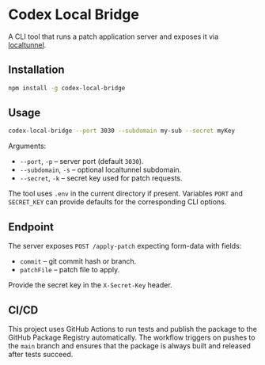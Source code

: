 # Codex Local Bridge

A CLI tool that runs a patch application server and exposes it via [localtunnel](https://github.com/localtunnel/localtunnel).

## Installation

```bash
npm install -g codex-local-bridge
```

## Usage

```bash
codex-local-bridge --port 3030 --subdomain my-sub --secret myKey
```

Arguments:

- `--port`, `-p` – server port (default `3030`).
- `--subdomain`, `-s` – optional localtunnel subdomain.
- `--secret`, `-k` – secret key used for patch requests.

The tool uses `.env` in the current directory if present. Variables `PORT` and `SECRET_KEY` can provide defaults for the corresponding CLI options.

## Endpoint

The server exposes `POST /apply-patch` expecting form-data with fields:

- `commit` – git commit hash or branch.
- `patchFile` – patch file to apply.

Provide the secret key in the `X-Secret-Key` header.

## CI/CD

This project uses GitHub Actions to run tests and publish the package to the
GitHub Package Registry automatically. The workflow triggers on pushes to the
`main` branch and ensures that the package is always built and released after
tests succeed.

